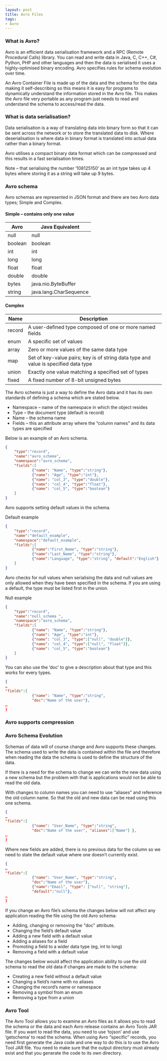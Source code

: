 ```yaml
---
layout: post
title: Avro Files
tags: 
- Avro
---
```

### What is Avro?
Avro is an efficient data serialisation framework and a RPC (Remote Procedural Calls) library. You can read and write data in Java, C, C++, C#, Python, PHP and other languages and then the data is serialised it uses a highly-optimised binary encoding. Avro specifies rules for schema evolution over time.

An Avro Container File is made up of the data and the schema for the data making it self-describing so this means it is easy for programs to dynamically understand the information stored in the Avro file. This makes the Avro file very portable as any program just needs to read and understand the schema to access/read the data. 

### What is data serialisation?

Data serialisation is a way of translating data into binary form so that it can be sent across the network or to store the translated data to disk. Where deserialisation is where data in binary format is translated into actual data rather than a binary format.

Avro utilises a compact binary data format which can be compressed and this results in a fast serialisation times. 

Note – that serialising the number ‘108125150’ as an int type takes up 4 bytes where storing it as a string will take up 9 bytes.

### Avro schema

Avro schemas are represented in JSON format and there are two Avro data types; Simple and Complex.

#### Simple – contains only one value


| Avro  |  Java Equivalent |  
|---|---|
| null  |  null |  
| boolean  | boolean  |  
| int  |  int |  
| long | long |
| float | float |
| double | double |
| bytes | java.nio.ByteBuffer |
| string | 	java.lang.CharSequence |



#### Complex

|Name	|Description|
|---|---|
|record|A user-defined type composed of one or more named fields|
|enum	| A specific set of values |
|array | Zero or more values of the same data type |
|map	| Set of key-value pairs; key is of string data type and value is specified data type |
|union	|Exactly one value matching a specified set of types |
|fixed |	A fixed number of 8-bit unsigned bytes |



The Avro schema is just a way to define the Avro data and it has its own standards of defining a schema which are stated below.

+ Namespace – name of the namespace in which the object resides
+ Type – the document type (default is record)
+ Name – the schema name
+ Fields – this an attribute array where the “column names” and its data types are specified


Below is an example of an Avro schema.

```json
{
    "type":"record",
    "name":"avro_schema",
    "namespace":"avro_schema",
    "fields":[
            {"name": "Name", "type":"string"},
            {"name": "Age", "type":"int"},
            {"name": "col_3", "type":"double"},
            {"name": "col_4", "type":"float"},
            {"name": "col_5", "type":"boolean"}
    ]
}
```

Avro supports setting default values in the schema.


Default example

```json
{
    "type":"record",
    "name":"default_example",
    "namespace":"default_example",
    "fields":[
            {"name":"First_Name", "type":"string"},
            {"name":"Last_Name", "type":"string"},
            {"name":"Language", "type":"string", "default":"English"}
    ]
}
```

Avro checks for null values when serialising the data and null values are only allowed when they have been specified in the schema. If you are using a default, the type must be listed first in the union. 

Null example

```json
{
    "type":"record",
    "name":"null_schema ",
    "namespace":"avro_schema",
    "fields":[
            {"name": "Name", "type":"string"},
            {"name": "Age", "type":"int"},
            {"name": "col_3", "type":["null", "double"]},
            {"name": "col_4", "type":["null", "float"]},
            {"name": "col_5", "type":"boolean"}
    ]
}
```

You can also use the ‘doc’ to give a description about that type and this works for every types.

```json
{
…
"fields":[
            {"name": "Name", "type":"string", 
            "doc":"Name of the user"},
…
}
```

### Avro supports compression 



### Avro Schema Evolution

Schemas of data will of course change and Avro supports these changes. The schema used to write the data is contained within the file and therefore when reading the data the schema is used to define the structure of the data.

If there is a need for the schema to change we can write the new data using a new schema but the problem with that is applications would not be able to read the old data. 

With changes to column names you can need to use “aliases” and reference the old column name. So that the old and new data can be read using this one schema. 

```json
{
…
"fields":[
            {"name": "User_Name", "type":"string", 
            "doc":"Name of the user", "aliases":["Name"] },
…
}
```

Where new fields are added, there is no previous data for the column so we need to state the default value where one doesn’t currently exist. 

```json
{
…
"fields":[
            {"name": "User_Name", "type":"string", 
            "doc":"Name of the user"},
            {"name":"Email", "type": ["null", "string"], 
            "default":"null"},
…
}
```

If you change an Avro file’s schema the changes below will not affect any application reading the file using the old Avro schema:

+ Adding, changing or removing the "doc" attribute.
+ Changing the field’s default value 
+ Adding a new field with a default value
+ Adding a aliases for a field
+ Promoting a field to a wider data type (eg, int to long)
+ Removing a field with a default value


The changes below would affect the application ability to use the old schema to read the old data if changes are made to the schema:

+ Creating a new field without a default value
+ Changing a field’s name with no aliases
+ Changing the record’s name or namespace
+ Removing a symbol from an enum
+ Removing a type from a union


### Avro Tool 


The Avro Tool allows you to examine an Avro files as it allows you to read the schema or the data and each Avro release contains an Avro Tools JAR file. If you want to read the data, you need to use ‘tojson’ and use ‘getschema’ to read the schema.
When using Avro “specific” records, you need first generate the Java code and one way to do this is to use the Avro Tool JAR file. You need to make sure that the output directory must already exist and that you generate the code to its own directory. 

